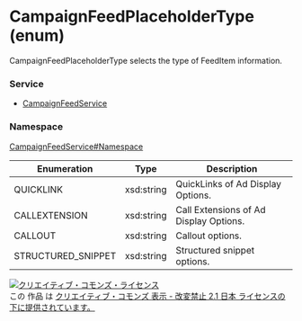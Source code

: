 # CampaignFeedPlaceholderType (enum)
CampaignFeedPlaceholderType selects the type of FeedItem information.<br>

### Service
+ [CampaignFeedService](../../services/CampaignFeedService.md)

### Namespace
[CampaignFeedService#Namespace](../../services/CampaignFeedService.md#namespace)

| Enumeration | Type | Description |
|---|---|---|
| QUICKLINK| xsd:string| QuickLinks of Ad Display Options. |
| CALLEXTENSION| xsd:string| Call Extensions of Ad Display Options. |
| CALLOUT| xsd:string| Callout options. |
| STRUCTURED_SNIPPET| xsd:string| Structured snippet options. |

<a rel="license" href="http://creativecommons.org/licenses/by-nd/2.1/jp/"><img alt="クリエイティブ・コモンズ・ライセンス" style="border-width:0" src="https://i.creativecommons.org/l/by-nd/2.1/jp/88x31.png" /></a><br />この 作品 は <a rel="license" href="http://creativecommons.org/licenses/by-nd/2.1/jp/">クリエイティブ・コモンズ 表示 - 改変禁止 2.1 日本 ライセンスの下に提供されています。</a>
